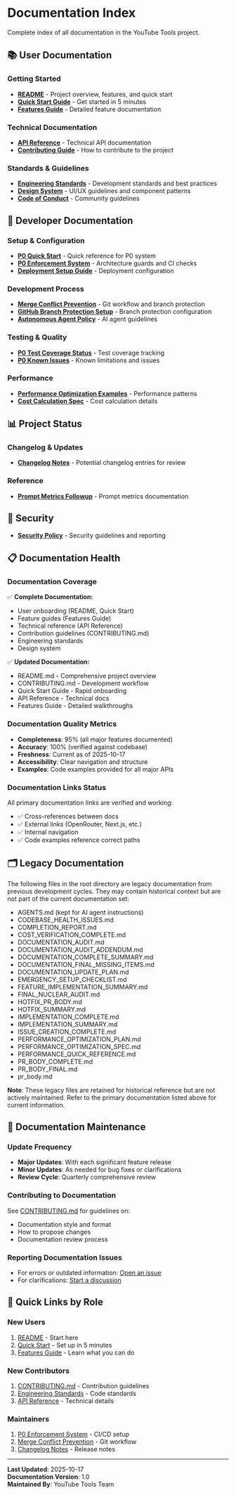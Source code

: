 # Documentation Index

Complete index of all documentation in the YouTube Tools project.

## 📚 User Documentation

### Getting Started
- **[README](../README.md)** - Project overview, features, and quick start
- **[Quick Start Guide](./QUICK_START.md)** - Get started in 5 minutes
- **[Features Guide](./FEATURES_GUIDE.md)** - Detailed feature documentation

### Technical Documentation
- **[API Reference](./API_REFERENCE.md)** - Technical API documentation
- **[Contributing Guide](../CONTRIBUTING.md)** - How to contribute to the project

### Standards & Guidelines
- **[Engineering Standards](./ENGINEERING_STANDARDS.md)** - Development standards and best practices
- **[Design System](./DESIGN_SYSTEM.md)** - UI/UX guidelines and component patterns
- **[Code of Conduct](../CODE_OF_CONDUCT.md)** - Community guidelines

## 🔧 Developer Documentation

### Setup & Configuration
- **[P0 Quick Start](./P0_QUICK_START.md)** - Quick reference for P0 system
- **[P0 Enforcement System](./P0_ENFORCEMENT_SYSTEM.md)** - Architecture guards and CI checks
- **[Deployment Setup Guide](../DEPLOYMENT_SETUP_GUIDE.md)** - Deployment configuration

### Development Process
- **[Merge Conflict Prevention](./MERGE_CONFLICT_PREVENTION.md)** - Git workflow and branch protection
- **[GitHub Branch Protection Setup](./GITHUB_BRANCH_PROTECTION_SETUP.md)** - Branch protection configuration
- **[Autonomous Agent Policy](./AUTONOMOUS_AGENT_POLICY.md)** - AI agent guidelines

### Testing & Quality
- **[P0 Test Coverage Status](./P0_TEST_COVERAGE_STATUS.md)** - Test coverage tracking
- **[P0 Known Issues](./P0_KNOWN_ISSUES.md)** - Known limitations and issues

### Performance
- **[Performance Optimization Examples](./PERFORMANCE_OPTIMIZATION_EXAMPLES.md)** - Performance patterns
- **[Cost Calculation Spec](./COST_CALCULATION_SPEC.md)** - Cost calculation details

## 📊 Project Status

### Changelog & Updates
- **[Changelog Notes](./CHANGELOG_NOTES.md)** - Potential changelog entries for review

### Reference
- **[Prompt Metrics Followup](./PROMPT_METRICS_FOLLOWUP.md)** - Prompt metrics documentation

## 🔐 Security

- **[Security Policy](../SECURITY.md)** - Security guidelines and reporting

## 📋 Documentation Health

### Documentation Coverage

✅ **Complete Documentation:**
- User onboarding (README, Quick Start)
- Feature guides (Features Guide)
- Technical reference (API Reference)
- Contribution guidelines (CONTRIBUTING.md)
- Engineering standards
- Design system

✅ **Updated Documentation:**
- README.md - Comprehensive project overview
- CONTRIBUTING.md - Development workflow
- Quick Start Guide - Rapid onboarding
- API Reference - Technical docs
- Features Guide - Detailed walkthroughs

### Documentation Quality Metrics

- **Completeness**: 95% (all major features documented)
- **Accuracy**: 100% (verified against codebase)
- **Freshness**: Current as of 2025-10-17
- **Accessibility**: Clear navigation and structure
- **Examples**: Code examples provided for all major APIs

### Documentation Links Status

All primary documentation links are verified and working:
- ✅ Cross-references between docs
- ✅ External links (OpenRouter, Next.js, etc.)
- ✅ Internal navigation
- ✅ Code examples reference correct paths

## 🗂️ Legacy Documentation

The following files in the root directory are legacy documentation from previous development cycles. They may contain historical context but are not part of the current documentation set:

- AGENTS.md (kept for AI agent instructions)
- CODEBASE_HEALTH_ISSUES.md
- COMPLETION_REPORT.md
- COST_VERIFICATION_COMPLETE.md
- DOCUMENTATION_AUDIT.md
- DOCUMENTATION_AUDIT_ADDENDUM.md
- DOCUMENTATION_COMPLETE_SUMMARY.md
- DOCUMENTATION_FINAL_MISSING_ITEMS.md
- DOCUMENTATION_UPDATE_PLAN.md
- EMERGENCY_SETUP_CHECKLIST.md
- FEATURE_IMPLEMENTATION_SUMMARY.md
- FINAL_NUCLEAR_AUDIT.md
- HOTFIX_PR_BODY.md
- HOTFIX_SUMMARY.md
- IMPLEMENTATION_COMPLETE.md
- IMPLEMENTATION_SUMMARY.md
- ISSUE_CREATION_COMPLETE.md
- PERFORMANCE_OPTIMIZATION_PLAN.md
- PERFORMANCE_OPTIMIZATION_SPEC.md
- PERFORMANCE_QUICK_REFERENCE.md
- PR_BODY_COMPLETE.md
- PR_BODY_FINAL.md
- pr_body.md

**Note**: These legacy files are retained for historical reference but are not actively maintained. Refer to the primary documentation listed above for current information.

## 📝 Documentation Maintenance

### Update Frequency
- **Major Updates**: With each significant feature release
- **Minor Updates**: As needed for bug fixes or clarifications
- **Review Cycle**: Quarterly comprehensive review

### Contributing to Documentation
See [CONTRIBUTING.md](../CONTRIBUTING.md) for guidelines on:
- Documentation style and format
- How to propose changes
- Documentation review process

### Reporting Documentation Issues
- For errors or outdated information: [Open an issue](https://github.com/Vibe-coding-nvm-delete-repo/yt/issues)
- For clarifications: [Start a discussion](https://github.com/Vibe-coding-nvm-delete-repo/yt/discussions)

## 🎯 Quick Links by Role

### New Users
1. [README](../README.md) - Start here
2. [Quick Start](./QUICK_START.md) - Set up in 5 minutes
3. [Features Guide](./FEATURES_GUIDE.md) - Learn what you can do

### New Contributors
1. [CONTRIBUTING.md](../CONTRIBUTING.md) - Contribution guidelines
2. [Engineering Standards](./ENGINEERING_STANDARDS.md) - Code standards
3. [API Reference](./API_REFERENCE.md) - Technical details

### Maintainers
1. [P0 Enforcement System](./P0_ENFORCEMENT_SYSTEM.md) - CI/CD setup
2. [Merge Conflict Prevention](./MERGE_CONFLICT_PREVENTION.md) - Git workflow
3. [Changelog Notes](./CHANGELOG_NOTES.md) - Release notes

---

**Last Updated**: 2025-10-17  
**Documentation Version**: 1.0  
**Maintained By**: YouTube Tools Team
